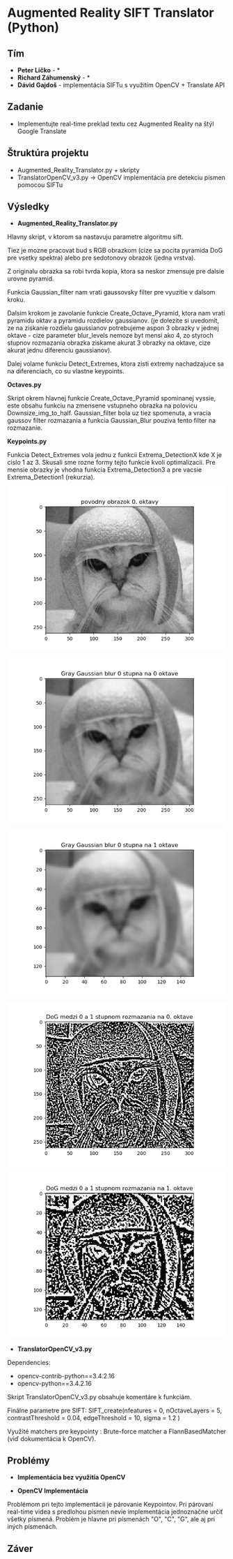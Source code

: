 # Augmented Reality SIFT Translator (Python)

## Tím
* **Peter Ličko** - *
* **Richard Záhumenský** - *
* **Dávid Gajdoš** - implementácia SIFTu s využitím OpenCV + Translate API

## Zadanie
* Implementujte real-time preklad textu cez Augmented Reality na štýl Google Translate 

## Štruktúra projektu
* Augmented_Reality_Translator.py + skripty 
* TranslatorOpenCV_v3.py -> OpenCV implementácia pre detekciu písmen pomocou SIFTu 

## Výsledky

* **Augmented_Reality_Translator.py**

Hlavny skript, v ktorom sa nastavuju parametre algoritmu sift.

Tiez je mozne pracovat bud s RGB obrazkom (cize sa pocita pyramida DoG pre vsetky spektra) alebo pre sedotonovy obrazok (jedna vrstva).

Z originalu obrazka sa robi tvrda kopia, ktora sa neskor zmensuje pre dalsie urovne pyramid.

Funkcia Gaussian_filter nam vrati gaussovsky filter pre vyuzitie v dalsom kroku.

Dalsim krokom je zavolanie funkcie Create_Octave_Pyramid, ktora nam vrati pyramidu oktav a pyramidu rozdielov gaussianov. (je dolezite si uvedomit, ze na ziskanie rozdielu gaussianov potrebujeme aspon 3 obrazky v jednej oktave - cize parameter blur_levels nemoze byt mensi ako 4, zo styroch stupnov rozmazania obrazka ziskame akurat 3 obrazky na oktave, cize akurat jednu diferenciu gaussianov).

Dalej volame funkciu Detect_Extremes, ktora zisti extremy nachadzajuce sa na diferenciach, co su vlastne keypoints.


**Octaves.py**

Skript okrem hlavnej funkcie Create_Octave_Pyramid spominanej vyssie, este obsahu funkciu na zmensene vstupneho obrazka na polovicu Downsize_img_to_half.
Gaussian_filter bola uz tiez spomenuta, a vracia gaussov filter rozmazania a funkcia Gaussian_Blur pouziva tento filter na rozmazanie.


**Keypoints.py**

Funkcia Detect_Extremes vola jednu z funkcii Extrema_DetectionX kde X je cislo 1 az 3. Skusali sme rozne formy tejto funkcie kvoli optimalizacii. Pre mensie obrazky je vhodna funkcia Extrema_Detection3 a pre vacsie Extrema_Detection1 (rekurzia).

![Default image](/result_images/default.png) 

![GrayBlur image2](/result_images/grayblur2.png) 

![GrayBlur image2](/result_images/grayblur1.png) 

![Dog01](/result_images/dog01.png) 

![Diff01](/result_images/diff01.png) 





* **TranslatorOpenCV_v3.py**

Dependencies: 
* opencv-contrib-python==3.4.2.16 
* opencv-python==3.4.2.16

Skript TranslatorOpenCV_v3.py obsahuje komentáre k funkciám. 

Finálne parametre pre SIFT: SIFT_create(nfeatures = 0,
                            		nOctaveLayers = 5,
                            		contrastThreshold = 0.04,
                            		edgeThreshold = 10,
                            		sigma = 1.2 )
                                
Využité matchers pre keypointy : Brute-force matcher a FlannBasedMatcher (viď dokumentácia k OpenCV).

## Problémy

* **Implementácia bez využitia OpenCV**

* **OpenCV Implementácia**

Problémom pri tejto implementácii je párovanie Keypointov. Pri párovaní real-time videa s predlohou písmen nevie implementácia jednoznačne určiť všetky písmená. Problém je hlavne pri písmenách "O", "C", "G", ale aj pri iných písmenách.

## Záver

